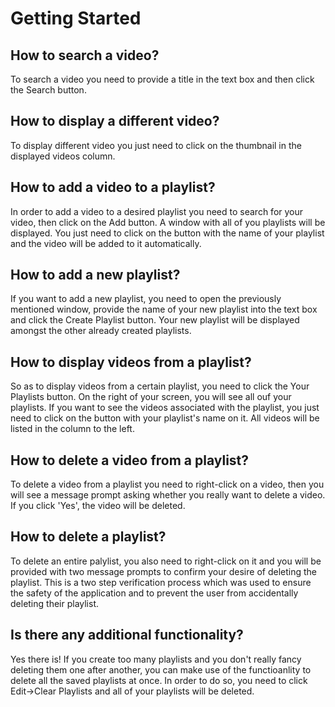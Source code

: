# Getting Started

## How to search a video?
To search a video you need to provide a title in the text box and then click the Search button.

## How to display a different video?
To display different video you just need to click on the thumbnail in the displayed videos column.

## How to add a video to a playlist?
In order to add a video to a desired playlist you need to search for your video,
then click on the Add button. A window with all of you playlists will be displayed.
You just need to click on the button with the name of your playlist and the video
will be added to it automatically. 

## How to add a new playlist?
If you want to add a new playlist, you need to open the previously mentioned window,
provide the name of your new playlist into the text box and click the Create Playlist button.
Your new playlist will be displayed amongst the other already created playlists.

## How to display videos from a playlist?
So as to display videos from a certain playlist, you need to click the Your Playlists button.
On the right of your screen, you will see all ouf your playlists.
If you want to see the videos associated with the playlist, you just need to click on the button
with your playlist's name on it. All videos will be listed in the column to the left.

## How to delete a video from a playlist?
To delete a video from a playlist you need to right-click on a video,
then you will see a message prompt asking whether you really want to delete a video.
If you click 'Yes', the video will be deleted.

## How to delete a playlist?
To delete an entire palylist, you also need to right-click on it and you will
be provided with two message prompts to confirm your desire of deleting the playlist.
This is a two step verification process which was used to ensure the safety of the application
and to prevent the user from accidentally deleting their playlist.

## Is there any additional functionality?
Yes there is! If you create too many playlists and you don't really fancy
deleting them one after another, you can make use of the functioanlity to delete all the saved playlists at once.
In order to do so, you need to click Edit->Clear Playlists and all of your playlists will be deleted.